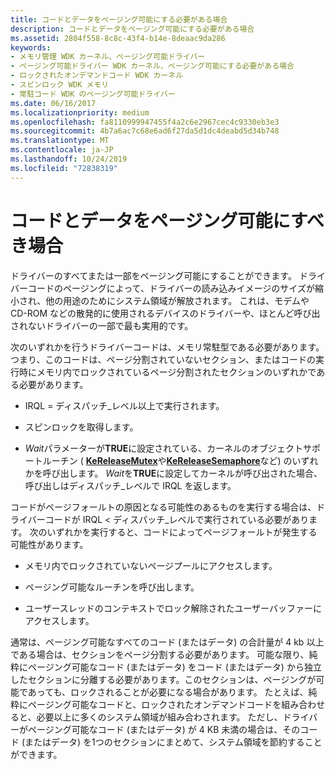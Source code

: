 ```yaml
---
title: コードとデータをページング可能にする必要がある場合
description: コードとデータをページング可能にする必要がある場合
ms.assetid: 2804f558-8c8c-43f4-b14e-8deaac9da286
keywords:
- メモリ管理 WDK カーネル、ページング可能ドライバー
- ページング可能ドライバー WDK カーネル、ページング可能にする必要がある場合
- ロックされたオンデマンドコード WDK カーネル
- スピンロック WDK メモリ
- 常駐コード WDK のページング可能ドライバー
ms.date: 06/16/2017
ms.localizationpriority: medium
ms.openlocfilehash: fa8110999947455f4a2c6e2967cec4c9330eb3e3
ms.sourcegitcommit: 4b7a6ac7c68e6ad6f27da5d1dc4deabd5d34b748
ms.translationtype: MT
ms.contentlocale: ja-JP
ms.lasthandoff: 10/24/2019
ms.locfileid: "72838319"
---
```

# <a name="when-should-code-and-data-be-pageable"></a>コードとデータをページング可能にすべき場合





ドライバーのすべてまたは一部をページング可能にすることができます。 ドライバーコードのページングによって、ドライバーの読み込みイメージのサイズが縮小され、他の用途のためにシステム領域が解放されます。 これは、モデムや CD-ROM などの散発的に使用されるデバイスのドライバーや、ほとんど呼び出されないドライバーの一部で最も実用的です。

次のいずれかを行うドライバーコードは、メモリ常駐型である必要があります。 つまり、このコードは、ページ分割されていないセクション、またはコードの実行時にメモリ内でロックされているページ分割されたセクションのいずれかである必要があります。

-   IRQL = ディスパッチ\_レベル以上で実行されます。

-   スピンロックを取得します。

-   *Wait*パラメーターが**TRUE**に設定されている、カーネルのオブジェクトサポートルーチン ( [**KeReleaseMutex**](https://docs.microsoft.com/windows-hardware/drivers/ddi/wdm/nf-wdm-kereleasemutex)や[**KeReleaseSemaphore**](https://docs.microsoft.com/windows-hardware/drivers/ddi/wdm/nf-wdm-kereleasesemaphore)など) のいずれかを呼び出します。 *Wait*を**TRUE**に設定してカーネルが呼び出された場合、呼び出しはディスパッチ\_レベルで IRQL を返します。

コードがページフォールトの原因となる可能性のあるものを実行する場合は、ドライバーコードが IRQL &lt; ディスパッチ\_レベルで実行されている必要があります。 次のいずれかを実行すると、コードによってページフォールトが発生する可能性があります。

-   メモリ内でロックされていないページプールにアクセスします。

-   ページング可能なルーチンを呼び出します。

-   ユーザースレッドのコンテキストでロック解除されたユーザーバッファーにアクセスします。

通常は、ページング可能なすべてのコード (またはデータ) の合計量が 4 kb 以上である場合は、セクションをページ分割する必要があります。 可能な限り、純粋にページング可能なコード (またはデータ) をコード (またはデータ) から独立したセクションに分離する必要があります。このセクションは、ページングが可能であっても、ロックされることが必要になる場合があります。 たとえば、純粋にページング可能なコードと、ロックされたオンデマンドコードを組み合わせると、必要以上に多くのシステム領域が組み合わされます。 ただし、ドライバーがページング可能なコード (またはデータ) が 4 KB 未満の場合は、そのコード (またはデータ) を1つのセクションにまとめて、システム領域を節約することができます。

 

 




